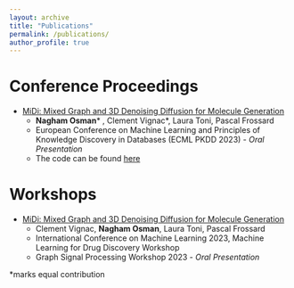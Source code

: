 ```yaml
---
layout: archive
title: "Publications"
permalink: /publications/
author_profile: true
---
```


Conference Proceedings
======
* [MiDi: Mixed Graph and 3D Denoising Diffusion for Molecule Generation](https://arxiv.org/pdf/2302.09048.pdf)
  * **Nagham Osman*** , Clement Vignac*, Laura Toni, Pascal Frossard
  * European Conference on Machine Learning and Principles of Knowledge Discovery in Databases (ECML PKDD 2023) - *Oral Presentation*
  * The code can be found [here](https://github.com/cvignac/MiDi)

Workshops
======
* [MiDi: Mixed Graph and 3D Denoising Diffusion for Molecule Generation](https://openreview.net/forum?id=M6Ifac3G4HK)
  * Clement Vignac, **Nagham Osman**, Laura Toni, Pascal Frossard
  * International Conference on Machine Learning 2023, Machine Learning for Drug Discovery Workshop
  * Graph Signal Processing Workshop 2023 - *Oral Presentation*

 
 *marks equal contribution
